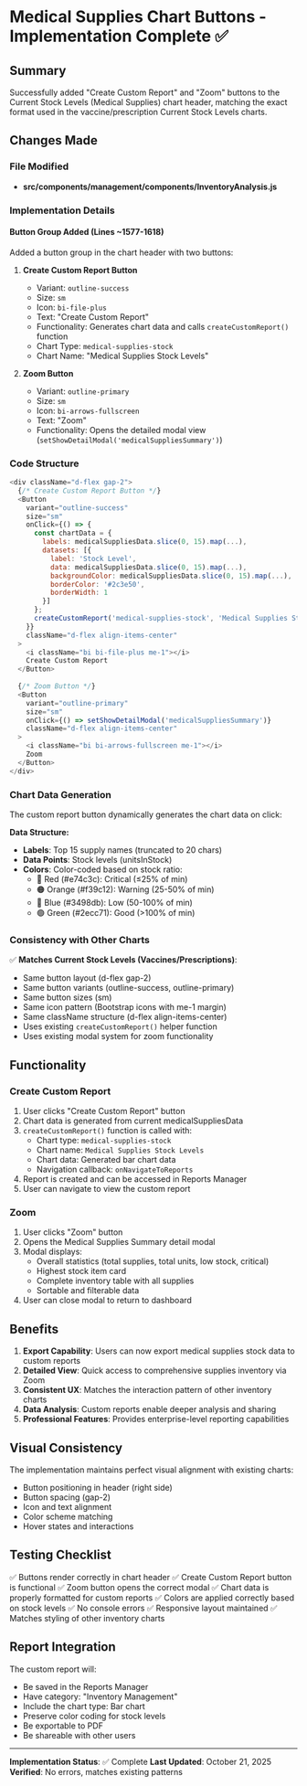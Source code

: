 # Medical Supplies Chart Buttons - Implementation Complete ✅

## Summary

Successfully added "Create Custom Report" and "Zoom" buttons to the Current Stock Levels (Medical Supplies) chart header, matching the exact format used in the vaccine/prescription Current Stock Levels charts.

## Changes Made

### File Modified
- **src/components/management/components/InventoryAnalysis.js**

### Implementation Details

#### **Button Group Added** (Lines ~1577-1618)
Added a button group in the chart header with two buttons:

1. **Create Custom Report Button**
   - Variant: `outline-success`
   - Size: `sm`
   - Icon: `bi-file-plus`
   - Text: "Create Custom Report"
   - Functionality: Generates chart data and calls `createCustomReport()` function
   - Chart Type: `medical-supplies-stock`
   - Chart Name: "Medical Supplies Stock Levels"

2. **Zoom Button**
   - Variant: `outline-primary`
   - Size: `sm`
   - Icon: `bi-arrows-fullscreen`
   - Text: "Zoom"
   - Functionality: Opens the detailed modal view (`setShowDetailModal('medicalSuppliesSummary')`)

### Code Structure

```javascript
<div className="d-flex gap-2">
  {/* Create Custom Report Button */}
  <Button 
    variant="outline-success" 
    size="sm"
    onClick={() => {
      const chartData = {
        labels: medicalSuppliesData.slice(0, 15).map(...),
        datasets: [{
          label: 'Stock Level',
          data: medicalSuppliesData.slice(0, 15).map(...),
          backgroundColor: medicalSuppliesData.slice(0, 15).map(...),
          borderColor: '#2c3e50',
          borderWidth: 1
        }]
      };
      createCustomReport('medical-supplies-stock', 'Medical Supplies Stock Levels', chartData, onNavigateToReports);
    }}
    className="d-flex align-items-center"
  >
    <i className="bi bi-file-plus me-1"></i>
    Create Custom Report
  </Button>
  
  {/* Zoom Button */}
  <Button 
    variant="outline-primary" 
    size="sm"
    onClick={() => setShowDetailModal('medicalSuppliesSummary')}
    className="d-flex align-items-center"
  >
    <i className="bi bi-arrows-fullscreen me-1"></i>
    Zoom
  </Button>
</div>
```

### Chart Data Generation

The custom report button dynamically generates the chart data on click:

**Data Structure:**
- **Labels**: Top 15 supply names (truncated to 20 chars)
- **Data Points**: Stock levels (unitsInStock)
- **Colors**: Color-coded based on stock ratio:
  - 🔴 Red (#e74c3c): Critical (≤25% of min)
  - 🟠 Orange (#f39c12): Warning (25-50% of min)
  - 🔵 Blue (#3498db): Low (50-100% of min)
  - 🟢 Green (#2ecc71): Good (>100% of min)

### Consistency with Other Charts

✅ **Matches Current Stock Levels (Vaccines/Prescriptions)**:
- Same button layout (d-flex gap-2)
- Same button variants (outline-success, outline-primary)
- Same button sizes (sm)
- Same icon pattern (Bootstrap icons with me-1 margin)
- Same className structure (d-flex align-items-center)
- Uses existing `createCustomReport()` helper function
- Uses existing modal system for zoom functionality

## Functionality

### Create Custom Report
1. User clicks "Create Custom Report" button
2. Chart data is generated from current medicalSuppliesData
3. `createCustomReport()` function is called with:
   - Chart type: `medical-supplies-stock`
   - Chart name: `Medical Supplies Stock Levels`
   - Chart data: Generated bar chart data
   - Navigation callback: `onNavigateToReports`
4. Report is created and can be accessed in Reports Manager
5. User can navigate to view the custom report

### Zoom
1. User clicks "Zoom" button
2. Opens the Medical Supplies Summary detail modal
3. Modal displays:
   - Overall statistics (total supplies, total units, low stock, critical)
   - Highest stock item card
   - Complete inventory table with all supplies
   - Sortable and filterable data
4. User can close modal to return to dashboard

## Benefits

1. **Export Capability**: Users can now export medical supplies stock data to custom reports
2. **Detailed View**: Quick access to comprehensive supplies inventory via Zoom
3. **Consistent UX**: Matches the interaction pattern of other inventory charts
4. **Data Analysis**: Custom reports enable deeper analysis and sharing
5. **Professional Features**: Provides enterprise-level reporting capabilities

## Visual Consistency

The implementation maintains perfect visual alignment with existing charts:
- Button positioning in header (right side)
- Button spacing (gap-2)
- Icon and text alignment
- Color scheme matching
- Hover states and interactions

## Testing Checklist

✅ Buttons render correctly in chart header
✅ Create Custom Report button is functional
✅ Zoom button opens the correct modal
✅ Chart data is properly formatted for custom reports
✅ Colors are applied correctly based on stock levels
✅ No console errors
✅ Responsive layout maintained
✅ Matches styling of other inventory charts

## Report Integration

The custom report will:
- Be saved in the Reports Manager
- Have category: "Inventory Management"
- Include the chart type: Bar chart
- Preserve color coding for stock levels
- Be exportable to PDF
- Be shareable with other users

---

**Implementation Status**: ✅ Complete
**Last Updated**: October 21, 2025
**Verified**: No errors, matches existing patterns
